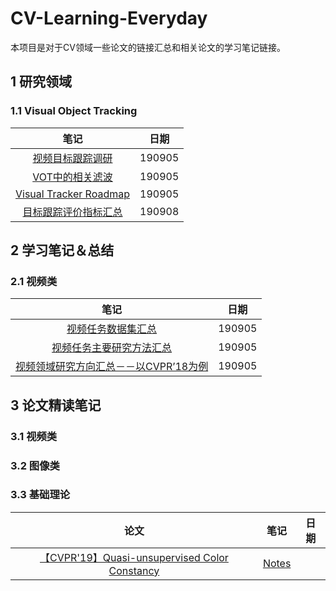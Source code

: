 # CV-Learning-Everyday

本项目是对于CV领域一些论文的链接汇总和相关论文的学习笔记链接。

## 1 研究领域

### 1.1 Visual Object Tracking 

|笔记|日期|
|:--: |:--: |
|[视频目标跟踪调研](https://app.yinxiang.com/fx/a9e4044a-fec9-4487-861b-31665a60b2d4)|190905|
|[VOT中的相关滤波](https://app.yinxiang.com/fx/e8fd2073-045f-4596-9f0b-290bc7c8f6aa)|190905|
|[Visual Tracker Roadmap](https://app.yinxiang.com/fx/68d48ad7-a547-4b4d-93d3-24d2f808697c)|190905|
|[目标跟踪评价指标汇总](https://app.yinxiang.com/fx/3b5de1b3-be67-4512-acc2-965b31c5113b)|190908|

## 2 学习笔记＆总结

### 2.1 视频类

|笔记|日期|
|:--: |:--: |
|[视频任务数据集汇总](https://app.yinxiang.com/fx/1b78751c-4ee4-4fd9-8af7-c290a564b454)|190905|
|[视频任务主要研究方法汇总](https://app.yinxiang.com/fx/beac307a-6274-4eca-a2fe-57cff95f455b)|190905|
|[视频领域研究方向汇总－－以CVPR’18为例](https://app.yinxiang.com/fx/3e60567f-7968-44e6-a628-05e0d0c88510)|190905|

## 3 论文精读笔记

### 3.1 视频类

### 3.2 图像类

### 3.3 基础理论

|论文|笔记|日期|
|:--: |:--: |:--: |
|[【CVPR'19】Quasi-unsupervised Color Constancy](http://openaccess.thecvf.com/content_CVPR_2019/papers/Bianco_Quasi-Unsupervised_Color_Constancy_CVPR_2019_paper.pdf)|[Notes](https://github.com/huuuuusy/CV-Learning-Everyday/issues/2)|
